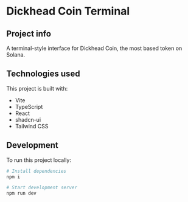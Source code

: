 # Dickhead Coin Terminal

## Project info

A terminal-style interface for Dickhead Coin, the most based token on Solana.

## Technologies used

This project is built with:

- Vite
- TypeScript
- React
- shadcn-ui
- Tailwind CSS

## Development

To run this project locally:

```sh
# Install dependencies
npm i

# Start development server
npm run dev
```